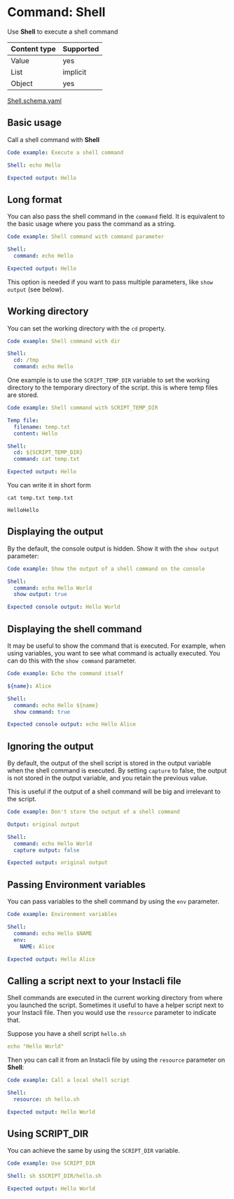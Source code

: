 # Command: Shell

Use **Shell** to execute a shell command

| Content type | Supported |
|--------------|-----------|
| Value        | yes       |
| List         | implicit  |
| Object       | yes       |

[Shell.schema.yaml](schema/Shell.schema.yaml)

## Basic usage

Call a shell command with **Shell**

```yaml instacli
Code example: Execute a shell command

Shell: echo Hello

Expected output: Hello
```

## Long format

You can also pass the shell command in the `command` field. It is equivalent to the basic usage where you pass the
command as a string.

```yaml instacli
Code example: Shell command with command parameter

Shell:
  command: echo Hello

Expected output: Hello
```

This option is needed if you want to pass multiple parameters, like `show output` (see below).

## Working directory

You can set the working directory with the `cd` property.

```yaml instacli
Code example: Shell command with dir

Shell:
  cd: /tmp
  command: echo Hello
```

One example is to use the `SCRIPT_TEMP_DIR` variable to set the working directory to the temporary directory of the
script. this is where temp files are stored.

```yaml instacli
Code example: Shell command with SCRIPT_TEMP_DIR

Temp file:
  filename: temp.txt
  content: Hello

Shell:
  cd: ${SCRIPT_TEMP_DIR}
  command: cat temp.txt

Expected output: Hello
```

You can write it in short form

```shell cd:${SCRIPT_TEMP_DIR}
cat temp.txt temp.txt
```

```output
HelloHello
```

## Displaying the output

By the default, the console output is hidden. Show it with the `show output` parameter:

```yaml instacli
Code example: Show the output of a shell command on the console

Shell:
  command: echo Hello World
  show output: true

Expected console output: Hello World
```

## Displaying the shell command

It may be useful to show the command that is executed. For example, when using variables, you want to see what command
is actually executed. You can do this with the `show command` parameter.

```yaml instacli
Code example: Echo the command itself

${name}: Alice

Shell:
  command: echo Hello ${name}
  show command: true

Expected console output: echo Hello Alice
```

## Ignoring the output

By default, the output of the shell script is stored in the output variable when the shell command is executed. By
setting `capture` to false, the output is not stored in the output variable, and you retain the previous value.

This is useful if the output of a shell command will be big and irrelevant to the script.

```yaml instacli
Code example: Don't store the output of a shell command

Output: original output

Shell:
  command: echo Hello World
  capture output: false

Expected output: original output
```

## Passing Environment variables

You can pass variables to the shell command by using the `env` parameter.

```yaml instacli
Code example: Environment variables

Shell:
  command: echo Hello $NAME
  env:
    NAME: Alice

Expected output: Hello Alice
```

## Calling a script next to your Instacli file

Shell commands are executed in the current working directory from where you launched the script. Sometimes it useful to
have a helper script next to your Instacli file. Then you would use the `resource` parameter to indicate that.

Suppose you have a shell script `hello.sh`

```yaml file:hello.sh
echo "Hello World"
```

Then you can call it from an Instacli file by using the `resource` parameter on **Shell**:

```yaml instacli
Code example: Call a local shell script

Shell:
  resource: sh hello.sh

Expected output: Hello World
```

## Using SCRIPT_DIR

You can achieve the same by using the `SCRIPT_DIR` variable.

```yaml instacli
Code example: Use SCRIPT_DIR

Shell: sh $SCRIPT_DIR/hello.sh

Expected output: Hello World
```
